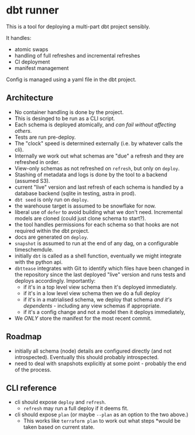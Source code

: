 # dbt runner

This is a tool for deploying a multi-part dbt project sensibly.

It handles:
- atomic swaps
- handling of full refreshes and incremental refreshes
- CI deployment
- manifest management

Config is managed using a yaml file in the dbt project.

## Architecture

- No container handling is done by the project.
- This is desinged to be run as a CLI script.
- Each schema is deployed atomically, and *can fail without affecting others*.
- Tests are run pre-deploy.
- The "clock" speed is determined externally (i.e. by whatever calls the cli).
- Internally we work out what schemas are "due" a refresh and they are refreshed in order.
- View-only schemas as not refreshed on `refresh`, but only on `deploy`.
- Stashing of metadata and logs is done by the tool to a backend (assumed S3).
- current "live" version and last refresh of each schema is handled by a database backend (sqlite in testing, astra in prod).
- `dbt seed` is only run on `deploy`.
- the warehouse target is assumed to be snowflake for now.
- liberal use of `defer` to avoid building what we don't need. Incremental models are cloned (could just clone schema to start?).
- the tool handles permissions for each schema so that hooks are not required within the dbt project.
- docs are generated on `deploy`.
- `snapshot` is assumed to run at the end of any dag, on a configurable timeschemdule.
- initially `dbt` is called as a shell function, eventually we might integrate with the python api.
- `dbttease` integrates with Git to identify which files have been changed in the repository since the last
  deployed "live" version and runs tests and deploys accordingly. Importantly:
  - if it's in a top level view schema then it's deployed immediately.
  - if it's in a low level view schema then we do a full deploy
  - if it's in a matrialised schema, we deploy that schema _and it's dependents_ - including any view schemas if appropriate.
  - if it's a config change and not a model then it deploys immediately,
- We *ONLY* store the manifest for the most recent commit.

## Roadmap

- initially all schema (node) details are configured directly (and not introspected). Eventually this should probably introspected.
- need to deal with snapshots explicitly at some point - probably the end of the process.

## CLI reference

- cli should expose `deploy` and `refresh`.
  - `refresh` may run a full deploy if it deems fit.
- cli should expose `plan` (or maybe `--plan` as an option to the two above.)
  - This works like `terraform plan` to work out what steps *would be taken based on current state.
